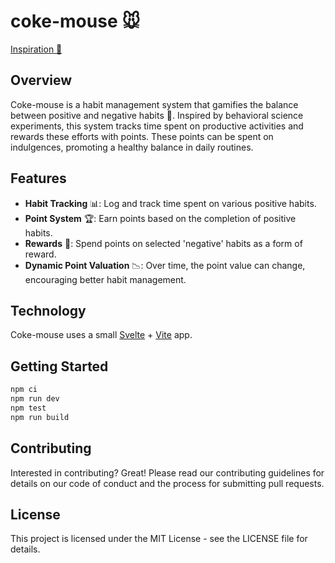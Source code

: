 # coke-mouse 🐭

[Inspiration 🎥](https://www.youtube.com/watch?v=n0FwB482fIg)

## Overview

Coke-mouse is a habit management system that gamifies the balance between positive and negative habits 🔄. Inspired by behavioral science experiments, this system tracks time spent on productive activities and rewards these efforts with points. These points can be spent on indulgences, promoting a healthy balance in daily routines.

## Features

- **Habit Tracking** 📊: Log and track time spent on various positive habits.
- **Point System** 🏆: Earn points based on the completion of positive habits.
- **Rewards** 🎁: Spend points on selected 'negative' habits as a form of reward.
- **Dynamic Point Valuation** 📉: Over time, the point value can change, encouraging better habit management.

## Technology

Coke-mouse uses a small [Svelte](https://svelte.dev) + [Vite](https://vitejs.dev) app.

## Getting Started

```bash
npm ci
npm run dev
npm test
npm run build
```

## Contributing

Interested in contributing? Great! Please read our contributing guidelines for details on our code of conduct and the process for submitting pull requests.

## License

This project is licensed under the MIT License - see the LICENSE file for details.
